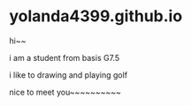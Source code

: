 # yolanda4399.github.io

hi~~







i am a student from basis G7.5








i like to drawing and playing golf




















nice to meet you~~~~~~~~~~






